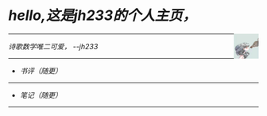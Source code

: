 # *hello,这是jh233的个人主页，*

<div><img src="/img/1.jpg" width="10%" height="10%" align="right"></div>

---

*诗歌数学唯二可爱，  --jh233*

---

- *书评（随更）*

---

- *笔记（随更）*

---

